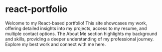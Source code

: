 # react-portfolio
Welcome to my React-based portfolio! This site showcases my work, offering detailed insights into my projects, access to my resume, and multiple contact options. The About Me section highlights my background and skills, providing a deeper understanding of my professional journey. Explore my best work and connect with me here.
